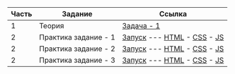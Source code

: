 | Часть | Задание | Ссылка |
| --- | --- | --- |
| 1 | Теория | [Задача - 1](./test--theory-1/task_1.js) |
| 2 | Практика задание - 1 | [Запуск](https://antikab.github.io/arseny_prosvetov-test/test--practice-1/modal-form-table/index.html) --- [HTML](./test--practice-1/modal-form-table/index.html) - [CSS](./test--practice-1/modal-form-table/css/style.css) - [JS](./test--practice-1/modal-form-table/js/script.js) |
| 2 | Практика задание - 2 | [Запуск](https://antikab.github.io/arseny_prosvetov-test/test--practice-2/index.html) --- [HTML](./test--practice-2/index.html) - [CSS](./test--practice-2/style.css) - [JS](./test--practice-2/task_2.js) |
| 2 | Практика задание - 3 | [Запуск](https://antikab.github.io/arseny_prosvetov-test/test--practice-3/index.html) --- [HTML](./test--practice-3/index.html) - [CSS](./test--practice-3/style.css) - [JS](./test--practice-3/task_3.js) |

